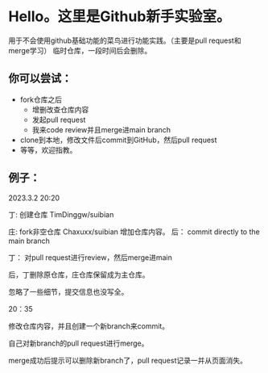 # Hello。这里是Github新手实验室。
用于不会使用github基础功能的菜鸟进行功能实践。（主要是pull request和merge学习）
临时仓库，一段时间后会删除。

## 你可以尝试：
- fork仓库之后
	- 增删改查仓库内容
	- 发起pull request
	- 我来code review并且merge进main branch
- clone到本地，修改文件后commit到GitHub，然后pull request
- 等等，欢迎指教。

## 例子：
2023.3.2 20:20

丁:
创建仓库 TimDinggw/suibian 

庄:
fork非空仓库 Chaxuxx/suibian
增加仓库内容。
后： commit directly to the main branch

丁：
对pull request进行review，然后merge进main

后，丁删除原仓库，庄仓库保留成为主仓库。

忽略了一些细节，提交信息也没写全。

20：35

修改仓库内容，并且创建一个新branch来commit。

自己对新branch的pull request进行merge。

merge成功后提示可以删除新branch了，pull request记录一并从页面消失。
